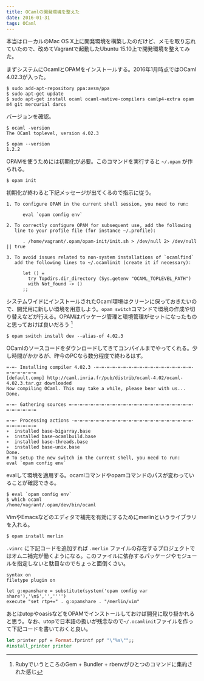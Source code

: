 ```yaml
---
title: OCamlの開発環境を整えた
date: 2016-01-31
tags: OCaml
---
```


本当はローカルのMac OS X上に開発環境を構築したのだけど、メモを取り忘れていたので、改めてVagrantで起動したUbuntu 15.10上で開発環境を整えてみた。

まずシステムにOcamlとOPAMをインストールする。2016年1月時点ではOCaml 4.02.3が入った。

```
$ sudo add-apt-repository ppa:avsm/ppa
$ sudo apt-get update
$ sudo apt-get install ocaml ocaml-native-compilers camlp4-extra opam m4 git mercurial darcs
```

バージョンを確認。

```
$ ocaml -version
The OCaml toplevel, version 4.02.3

$ opam --version
1.2.2
```

OPAMを使うためには初期化が必要。このコマンドを実行すると `~/.opam` が作られる。

```
$ opam init
```

初期化が終わると下記メッセージが出てくるので指示に従う。

```
1. To configure OPAM in the current shell session, you need to run:

      eval `opam config env`

2. To correctly configure OPAM for subsequent use, add the following
   line to your profile file (for instance ~/.profile):

      . /home/vagrant/.opam/opam-init/init.sh > /dev/null 2> /dev/null || true

3. To avoid issues related to non-system installations of `ocamlfind`
   add the following lines to ~/.ocamlinit (create it if necessary):

      let () =
        try Topdirs.dir_directory (Sys.getenv "OCAML_TOPLEVEL_PATH")
        with Not_found -> ()
      ;;
```

システムワイドにインストールされたOcaml環境はクリーンに保っておきたいので、開発用に新しい環境を用意しよう。`opam switch`コマンドで環境の作成や切り替えなどが行える。OPAMはパッケージ管理と環境管理がセットになったものと思っておけば良いだろう [^1]

```
$ opam switch install dev --alias-of 4.02.3
```

OCamlのソースコードをダウンロードしてきてコンパイルまでやってくれる。少し時間がかかるが、昨今のPCなら数分程度で終わるはず。

```
=-=- Installing compiler 4.02.3 -=-=-=-=-=-=-=-=-=-=-=-=-=-=-=-=-=-=-=-=-=-=-=-=
[default.comp] http://caml.inria.fr/pub/distrib/ocaml-4.02/ocaml-4.02.3.tar.gz downloaded
Now compiling OCaml. This may take a while, please bear with us...
Done.

=-=- Gathering sources =-=-=-=-=-=-=-=-=-=-=-=-=-=-=-=-=-=-=-=-=-=-=-=-=-=-=-=-=

=-=- Processing actions -=-=-=-=-=-=-=-=-=-=-=-=-=-=-=-=-=-=-=-=-=-=-=-=-=-=-=-=
∗  installed base-bigarray.base
∗  installed base-ocamlbuild.base
∗  installed base-threads.base
∗  installed base-unix.base
Done.
# To setup the new switch in the current shell, you need to run:
eval `opam config env`
```

evalして環境を適用する。ocamlコマンドやopamコマンドのパスが変わっていることが確認できる。

```
$ eval `opam config env`
$ which ocaml
/home/vagrant/.opam/dev/bin/ocaml
```

VimやEmacsなどのエディタで補完を有効にするためにmerlinというライブラリを入れる。

```
$ opam install merlin
```

`.vimrc` に下記コードを追加すれば `.merlin` ファイルの存在するプロジェクトではオムニ補完が働くようになる。このファイルに依存するパッケージやモジュールを指定しないと駄目なのでちょっと面倒くさい。

```vim
syntax on
filetype plugin on

let g:opamshare = substitute(system('opam config var share'),'\n$','','''')
execute "set rtp+=" . g:opamshare . "/merlin/vim"
```

あとはutopやoasisなどをOPAMでインストールしておけば開発に取り掛かれると思う。なお、utopで日本語の扱いが残念なので`~/.ocamlinit`ファイルを作って下記コードを書いておくと良い。

```ocaml
let printer ppf = Format.fprintf ppf "\"%s\"";;
#install_printer printer
```

[^1]: RubyでいうところのGem + Bundler + rbenvがひとつのコマンドに集約された感じ
